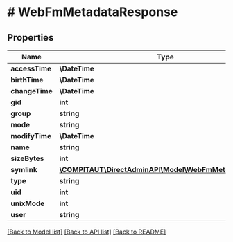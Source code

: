 # # WebFmMetadataResponse

## Properties

Name | Type | Description | Notes
------------ | ------------- | ------------- | -------------
**accessTime** | **\DateTime** |  |
**birthTime** | **\DateTime** |  |
**changeTime** | **\DateTime** |  |
**gid** | **int** |  |
**group** | **string** |  |
**mode** | **string** |  |
**modifyTime** | **\DateTime** |  |
**name** | **string** |  |
**sizeBytes** | **int** |  |
**symlink** | [**\COMPITAUT\DirectAdminAPI\Model\WebFmMetadataSymlink**](WebFmMetadataSymlink.md) |  | [optional]
**type** | **string** |  |
**uid** | **int** |  |
**unixMode** | **int** |  |
**user** | **string** |  |

[[Back to Model list]](../../README.md#models) [[Back to API list]](../../README.md#endpoints) [[Back to README]](../../README.md)
